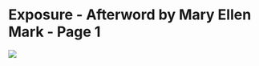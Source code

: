 <!--
id: 40584385
link: http://tumblr.atmos.org/post/40584385/exposure-afterword-by-mary-ellen-mark-page-1
slug: exposure-afterword-by-mary-ellen-mark-page-1
date: Tue Jul 01 2008 11:30:55 GMT-0700 (PDT)
publish: 2008-07-01
tags: 
title: Exposure - Afterword by Mary Ellen Mark - Page 1
-->


Exposure - Afterword by Mary Ellen Mark - Page 1
================================================

![](http://25.media.tumblr.com/ZyX8Upfynawdxwxx5FZsc1i5_400.jpg)

